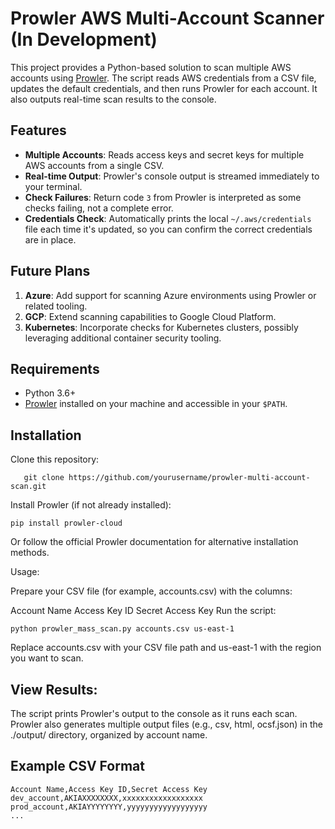 # Prowler AWS Multi-Account Scanner (In Development)

This project provides a Python-based solution to scan multiple AWS accounts using [Prowler](https://github.com/prowler-cloud/prowler). The script reads AWS credentials from a CSV file, updates the default credentials, and then runs Prowler for each account. It also outputs real-time scan results to the console.

## Features

- **Multiple Accounts**: Reads access keys and secret keys for multiple AWS accounts from a single CSV.
- **Real-time Output**: Prowler's console output is streamed immediately to your terminal.
- **Check Failures**: Return code `3` from Prowler is interpreted as some checks failing, not a complete error.
- **Credentials Check**: Automatically prints the local `~/.aws/credentials` file each time it's updated, so you can confirm the correct credentials are in place.

## Future Plans

1. **Azure**: Add support for scanning Azure environments using Prowler or related tooling.  
2. **GCP**: Extend scanning capabilities to Google Cloud Platform.  
3. **Kubernetes**: Incorporate checks for Kubernetes clusters, possibly leveraging additional container security tooling.

## Requirements

- Python 3.6+  
- [Prowler](https://github.com/prowler-cloud/prowler) installed on your machine and accessible in your `$PATH`.

## Installation

Clone this repository:
```
   git clone https://github.com/yourusername/prowler-multi-account-scan.git
```
Install Prowler (if not already installed):
```
pip install prowler-cloud
```
Or follow the official Prowler documentation for alternative installation methods.

Usage:

Prepare your CSV file (for example, accounts.csv) with the columns:

Account Name
Access Key ID
Secret Access Key
Run the script:

```
python prowler_mass_scan.py accounts.csv us-east-1
```
Replace accounts.csv with your CSV file path and us-east-1 with the region you want to scan.

## View Results:

The script prints Prowler's output to the console as it runs each scan.
Prowler also generates multiple output files (e.g., csv, html, ocsf.json) in the ./output/ directory, organized by account name.

## Example CSV Format
```
Account Name,Access Key ID,Secret Access Key
dev_account,AKIAXXXXXXXX,xxxxxxxxxxxxxxxxxx
prod_account,AKIAYYYYYYYY,yyyyyyyyyyyyyyyyyy
...
